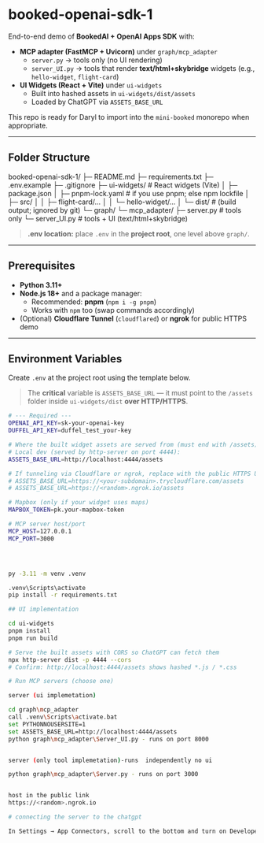 # booked-openai-sdk-1

End-to-end demo of **BookedAI + OpenAI Apps SDK** with:

- **MCP adapter (FastMCP + Uvicorn)** under `graph/mcp_adapter`
  - `server.py` → tools only (no UI rendering)
  - `server_UI.py` → tools that render **text/html+skybridge** widgets (e.g., `hello-widget`, `flight-card`)
- **UI Widgets (React + Vite)** under `ui-widgets`
  - Built into hashed assets in `ui-widgets/dist/assets`
  - Loaded by ChatGPT via `ASSETS_BASE_URL`

This repo is ready for Daryl to import into the `mini-booked` monorepo when appropriate.

---

## Folder Structure

booked-openai-sdk-1/
├─ README.md
├─ requirements.txt
├─ .env.example
├─ .gitignore
├─ ui-widgets/ # React widgets (Vite)
│ ├─ package.json
│ ├─ pnpm-lock.yaml # if you use pnpm; else npm lockfile
│ ├─ src/
│ │ ├─ flight-card/...
│ │ └─ hello-widget/...
│ └─ dist/ # (build output; ignored by git)
└─ graph/
└─ mcp_adapter/
├─ server.py # tools only
└─ server_UI.py # tools + UI (text/html+skybridge)


> **.env location:** place `.env` in the **project root**, one level above `graph/`.

---

## Prerequisites

- **Python 3.11+**
- **Node.js 18+** and a package manager:
  - Recommended: **pnpm** (`npm i -g pnpm`)
  - Works with `npm` too (swap commands accordingly)
- (Optional) **Cloudflare Tunnel** (`cloudflared`) or **ngrok** for public HTTPS demo

---

## Environment Variables

Create `.env` at the project root using the template below.

> The **critical** variable is `ASSETS_BASE_URL` — it must point to the `/assets` folder inside `ui-widgets/dist` **over HTTP/HTTPS**.

```bash
# --- Required ---
OPENAI_API_KEY=sk-your-openai-key
DUFFEL_API_KEY=duffel_test_your-key

# Where the built widget assets are served from (must end with /assets)
# Local dev (served by http-server on port 4444):
ASSETS_BASE_URL=http://localhost:4444/assets

# If tunneling via Cloudflare or ngrok, replace with the public HTTPS URL:
# ASSETS_BASE_URL=https://<your-subdomain>.trycloudflare.com/assets
# ASSETS_BASE_URL=https://<random>.ngrok.io/assets

# Mapbox (only if your widget uses maps)
MAPBOX_TOKEN=pk.your-mapbox-token

# MCP server host/port
MCP_HOST=127.0.0.1
MCP_PORT=3000




py -3.11 -m venv .venv

.venv\Scripts\activate
pip install -r requirements.txt

## UI implementation 

cd ui-widgets
pnpm install
pnpm run build

# Serve the built assets with CORS so ChatGPT can fetch them
npx http-server dist -p 4444 --cors
# Confirm: http://localhost:4444/assets shows hashed *.js / *.css

# Run MCP servers (choose one)

server (ui implemetation)

cd graph\mcp_adapter
call .venv\Scripts\activate.bat
set PYTHONNOUSERSITE=1
set ASSETS_BASE_URL=http://localhost:4444/assets
python graph\mcp_adapter\Server_UI.py - runs on port 8000


server (only tool implemetation)-runs  independently no ui 

python graph\mcp_adapter\Server.py - runs on port 3000


host in the public link 
https://<random>.ngrok.io

# connecting the server to the chatgpt 

In Settings → App Connectors, scroll to the bottom and turn on Developer Mode. Then, click the Create button, paste the MCP server URL[public link created by ngrok], and set Authentication to None. You will then see two tools: hello_widgets and search_flight_ui. 
